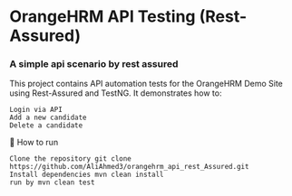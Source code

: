 # OrangeHRM API Testing (Rest-Assured)

### A simple api scenario by rest assured

This project contains API automation tests for the OrangeHRM Demo Site using Rest-Assured and TestNG.
It demonstrates how to:

    Login via API
    Add a new candidate
    Delete a candidate

🚀 How to run

    Clone the repository git clone https://github.com/AliAhmed3/orangehrm_api_rest_Assured.git
    Install dependencies mvn clean install
    run by mvn clean test
